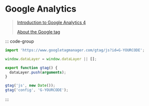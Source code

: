 # Google Analytics

> [Introduction to Google Analytics 4](https://developers.google.com/analytics/devguides/collection/ga4)
>
> [About the Google tag](https://support.google.com/tagmanager/answer/11994839)

::: code-group

```ts [@/analytics.ts]
import 'https://www.googletagmanager.com/gtag/js?id=G-YOURCODE';

window.dataLayer = window.dataLayer || [];

export function gtag() {
  dataLayer.push(arguments);
}

gtag('js', new Date());
gtag('config', 'G-YOURCODE');
```

:::
